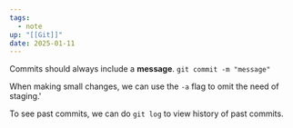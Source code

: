 ```yaml
---
tags:
  - note
up: "[[Git]]"
date: 2025-01-11
---
```

Commits should always include a **message**.
`git commit -m "message"`

When making small changes, we can use the `-a` flag to omit the need of staging.'

To see past commits, we can do `git log` to view history of past commits.